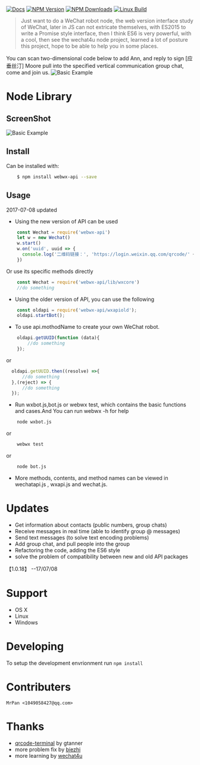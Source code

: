 [![Docs][docs-image]][docs-url]
[![NPM Version][npm-image]][npm-url]
[![NPM Downloads][downloads-image]][downloads-url]
[![Linux Build][travis-img]][travis-url]
> Just want to do a WeChat robot node, the web version interface study of WeChat, later in JS can not extricate themselves, with ES2015 to write a Promise style interface, then I think ES6 is very powerful, with a cool, then see the wechat4u node project, learned a lot of posture this project, hope to be able to help you in some places.

You can scan two-dimensional code below to add Ann, and reply to sign [应垂丝汀] Moore pull into the specified vertical communication group chat, come and join us.
![Basic Example][qr-img]

# Node Library

## ScreenShot
![Basic Example][example-img]

## Install

Can be installed with:
```bash
    $ npm install webwx-api --save
```

## Usage

2017-07-08 updated

+ Using the new version of API can be used
```js
    const Wechat = require('webwx-api')
    let w = new Wechat()
    w.start()
    w.on('uuid', uuid => {
      console.log('二维码链接：', 'https://login.weixin.qq.com/qrcode/' + uuid)
    })
```
Or use its specific methods directly
```js
    const Wechat = require('webwx-api/lib/wxcore')
    //do something
```

+ Using the older version of API, you can use the following
```js
    const oldapi = require('webwx-api/wxapiold');
    oldapi.startBot();
```

+ To use api.mothodName to create your own WeChat robot.
```js 
    oldapi.getUUID(function (data){
        //do something
    });
```
or
```js
  oldapi.getUUID.then((resolve) =>{
      //do something
  },(reject) => {
      //do something
  });
```

+ Run wxbot.js,bot.js or webwx test, which contains the basic functions and cases.And You can run webwx -h for help
```bash	
    node wxbot.js
```
or
```bash	
    webwx test
```
or
```bash
    node bot.js
```
+ More methods, contents, and method names can be viewed in wechatapi.js , wxapi.js and wechat.js.

# Updates

- Get information about contacts (public numbers, group chats)
- Receive messages in real time (able to identify group @ messages)
- Send text messages (to solve text encoding problems)
- Add group chat, and pull people into the group
- Refactoring the code, adding the ES6 style
- solve the problem of compatibility between new and old API packages

【1.0.18】 --17/07/08

# Support

- OS X
- Linux
- Windows

# Developing

To setup the development envrionment run `npm install`

# Contributers

	MrPan <1049058427@qq.com>
	
# Thanks

- [qrcode-terminal] by gtanner 
- more problem fix by [biezhi]
- more learning by [wechat4u]

[qrcode-terminal]: https://github.com/gtanner/qrcode-terminal
[biezhi]: https://github.com/biezhi/wechat-robot
[example-img]: https://github.com/wslongchen/webwechat_api/blob/master/screenshot.png
[qr-img]: https://github.com/wslongchen/webwx-api/blob/master/qr.JPG
[docs-image]: https://img.shields.io/badge/文档-中文-blue.svg
[docs-url]: https://github.com/wslongchen/webwx-api/blob/master/README_CN.md
[npm-image]: https://img.shields.io/npm/v/webwx-api.svg
[npm-url]: https://npmjs.org/package/webwx-api
[downloads-image]: https://img.shields.io/npm/dm/webwx-api.svg
[downloads-url]: https://npmjs.org/package/webwx-api
[travis-img]: https://travis-ci.org/wslongchen/webwx-api.svg?branch=master
[travis-url]: https://travis-ci.org/wslongchen/webwx-api
[wechat4u]: https://github.com/nodeWechat
